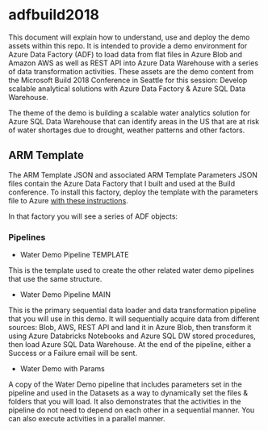 # adfbuild2018

This document will explain how to understand, use and deploy the demo assets within this repo. It is intended to provide a demo environment for Azure Data Factory (ADF) to load data from flat files in Azure Blob and Amazon AWS as well as REST API into Azure Data Warehouse with a series of data transformation activities. These assets are the demo content from the Microsoft Build 2018 Conference in Seattle for this session: Develop scalable analytical solutions with Azure Data Factory & Azure SQL Data Warehouse.

The theme of the demo is building a scalable water analytics solution for Azure SQL Data Warehouse that can identify areas in the US that are at risk of water shortages due to drought, weather patterns and other factors.

## ARM Template

The ARM Template JSON and associated ARM Template Parameters JSON files contain the Azure Data Factory that I built and used at the Build conference. To install this factory, deploy the template with the parameters file to Azure [with these instructions](https://docs.microsoft.com/en-us/azure/azure-resource-manager/resource-group-template-deploy).

In that factory you will see a series of ADF objects:

### Pipelines

* Water Demo Pipeline TEMPLATE

This is the template used to create the other related water demo pipelines that use the same structure.

* Water Demo Pipeline MAIN

This is the primary sequential data loader and data transformation pipeline that you will use in this demo. It will sequentially acquire data from different sources: Blob, AWS, REST API and land it in Azure Blob, then transform it using Azure Databricks Notebooks and Azure SQL DW stored procedures, then load Azure SQL Data Warehouse. At the end of the pipeline, either a Success or a Failure email will be sent.

* Water Demo with Params

A copy of the Water Demo pipeline that includes parameters set in the pipeline and used in the Datasets as a way to dynamically set the files & folders that you will load. It also demonstrates that the activities in the pipeline do not need to depend on each other in a sequential manner. You can also execute activities in a parallel manner.



